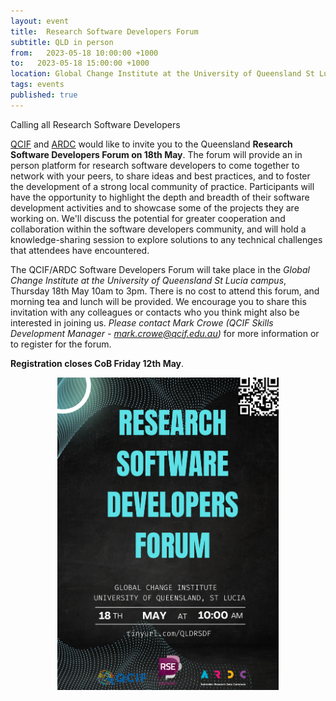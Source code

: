 ```yaml
---
layout: event
title:  Research Software Developers Forum
subtitle: QLD in person
from:   2023-05-18 10:00:00 +1000 
to:   2023-05-18 15:00:00 +1000  
location: Global Change Institute at the University of Queensland St Lucia campus
tags: events                
published: true
---
```


Calling all Research Software Developers

[QCIF](https://www.qcif.edu.au/) and [ARDC](https://ardc.edu.au/) would like to invite you to the Queensland **Research Software Developers Forum on 18th May**. The forum will provide an in person platform for research software developers to come together to network with your peers, to share ideas and best practices, and to foster the development of a strong local community of practice. Participants will have the opportunity to highlight the depth and breadth of their software development activities and to showcase some of the projects they are working on. We'll discuss the potential for greater cooperation and collaboration within the software developers community, and will hold a knowledge-sharing session to explore solutions to any technical challenges that attendees have encountered.


The QCIF/ARDC Software Developers Forum will take place in the _Global Change Institute at the University of Queensland St Lucia campus_, Thursday 18th May 10am to 3pm. There is no cost to attend this forum, and morning tea and lunch will be provided. We encourage you to share this invitation with any colleagues or contacts who you think might also be interested in joining us. _Please contact Mark Crowe (QCIF Skills Development Manager - mark.crowe@qcif.edu.au)_ for more information or to register for the forum. 

**Registration closes CoB Friday 12th May**.

<div style="text-align: center;">
    <img src="/assets/QLDRSDF-Flyer.png" alt="Research Software Developers Forum on 18th May" width="354" height="500" class="center">
</div>

